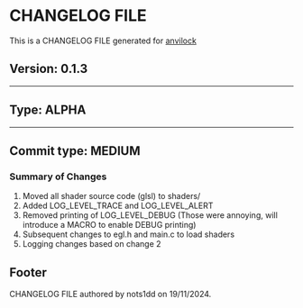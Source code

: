 # CHANGELOG FILE

This is a CHANGELOG FILE generated for [anvilock](https://github.com/muvilon/anvilock)

## Version: 0.1.3

---

## Type: **ALPHA**

---

## Commit type: **MEDIUM**

### Summary of Changes

1. Moved all shader source code (glsl) to shaders/
2. Added LOG_LEVEL_TRACE and LOG_LEVEL_ALERT
3. Removed printing of LOG_LEVEL_DEBUG (Those were annoying, will introduce a MACRO to enable DEBUG printing)
4. Subsequent changes to egl.h and main.c to load shaders
5. Logging changes based on change 2

## Footer

CHANGELOG FILE authored by nots1dd on 19/11/2024.

